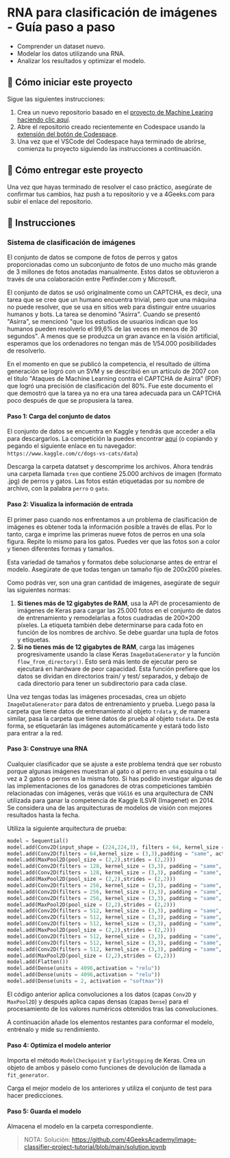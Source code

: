 <!-- hide -->
# RNA para clasificación de imágenes - Guía paso a paso
<!-- endhide -->

- Comprender un dataset nuevo.
- Modelar los datos utilizando una RNA.
- Analizar los resultados y optimizar el modelo.

## 🌱  Cómo iniciar este proyecto

Sigue las siguientes instrucciones:

1. Crea un nuevo repositorio basado en el [proyecto de Machine Learing](https://github.com/4GeeksAcademy/machine-learning-python-template/generate) [haciendo clic aquí](https://github.com/4GeeksAcademy/machine-learning-python-template).
2. Abre el repositorio creado recientemente en Codespace usando la [extensión del botón de Codespace](https://docs.github.com/en/codespaces/developing-in-codespaces/creating-a-codespace-for-a-repository#creating-a-codespace-for-a-repository).
3. Una vez que el VSCode del Codespace haya terminado de abrirse, comienza tu proyecto siguiendo las instrucciones a continuación.

## 🚛 Cómo entregar este proyecto

Una vez que hayas terminado de resolver el caso práctico, asegúrate de confirmar tus cambios, haz push a tu repositorio y ve a 4Geeks.com para subir el enlace del repositorio.

## 📝 Instrucciones

### Sistema de clasificación de imágenes

El conjunto de datos se compone de fotos de perros y gatos proporcionadas como un subconjunto de fotos de uno mucho más grande de 3 millones de fotos anotadas manualmente. Estos datos se obtuvieron a través de una colaboración entre Petfinder.com y Microsoft.

El conjunto de datos se usó originalmente como un CAPTCHA, es decir, una tarea que se cree que un humano encuentra trivial, pero que una máquina no puede resolver, que se usa en sitios web para distinguir entre usuarios humanos y bots. La tarea se denominó "Asirra". Cuando se presentó "Asirra", se mencionó "que los estudios de usuarios indican que los humanos pueden resolverlo el 99,6% de las veces en menos de 30 segundos". A menos que se produzca un gran avance en la visión artificial, esperamos que los ordenadores no tengan más de 1/54.000 posibilidades de resolverlo.

En el momento en que se publicó la competencia, el resultado de última generación se logró con un SVM y se describió en un artículo de 2007 con el título "Ataques de Machine Learning contra el CAPTCHA de Asirra" (PDF) que logró una precisión de clasificación del 80%. Fue este documento el que demostró que la tarea ya no era una tarea adecuada para un CAPTCHA poco después de que se propusiera la tarea.

#### Paso 1: Carga del conjunto de datos

El conjunto de datos se encuentra en Kaggle y tendrás que acceder a ella para descargarlos. La competición la puedes encontrar [aquí](https://www.kaggle.com/c/dogs-vs-cats/data) (o copiando y pegando el siguiente enlace en tu navegador: `https://www.kaggle.com/c/dogs-vs-cats/data`)

Descarga la carpeta datatset y descomprime los archivos. Ahora tendrás una carpeta llamada `tren` que contiene 25.000 archivos de imagen (formato .jpg) de perros y gatos. Las fotos están etiquetadas por su nombre de archivo, con la palabra `perro` o `gato`.

#### Paso 2: Visualiza la información de entrada

El primer paso cuando nos enfrentamos a un problema de clasificación de imágenes es obtener toda la información posible a través de ellas. Por lo tanto, carga e imprime las primeras nueve fotos de perros en una sola figura. Repite lo mismo para los gatos. Puedes ver que las fotos son a color y tienen diferentes formas y tamaños.

Esta variedad de tamaños y formatos debe solucionarse antes de entrar el modelo. Asegúrate de que todas tengan un tamaño fijo de 200x200 píxeles.

Como podrás ver, son una gran cantidad de imágenes, asegúrate de seguir las siguientes normas:

1. **Si tienes más de 12 gigabytes de RAM**, usa la API de procesamiento de imágenes de Keras para cargar las 25.000 fotos en el conjunto de datos de entrenamiento y remodelarlas a fotos cuadradas de 200×200 píxeles. La etiqueta también debe determinarse para cada foto en función de los nombres de archivo. Se debe guardar una tupla de fotos y etiquetas.
2. **Si no tienes más de 12 gigabytes de RAM**, carga las imágenes progresivamente usando la clase Keras `ImageDataGenerator` y la función `flow_from_directory()`. Esto será más lento de ejecutar pero se ejecutará en hardware de peor capacidad. Esta función prefiere que los datos se dividan en directorios train/ y test/ separados, y debajo de cada directorio para tener un subdirectorio para cada clase.

Una vez tengas todas las imágenes procesadas, crea un objeto `ImageDataGenerator` para datos de entrenamiento y prueba. Luego pasa la carpeta que tiene datos de entrenamiento al objeto `trdata` y, de manera similar, pasa la carpeta que tiene datos de prueba al objeto `tsdata`. De esta forma, se etiquetarán las imágenes automáticamente y estará todo listo para entrar a la red.

#### Paso 3: Construye una RNA

Cualquier clasificador que se ajuste a este problema tendrá que ser robusto porque algunas imágenes muestran al gato o al perro en una esquina o tal vez a 2 gatos o perros en la misma foto. Si has podido investigar algunas de las implementaciones de los ganadores de otras competiciones también relacionadas con imágenes, verás que `VGG16` es una arquitectura de CNN utilizada para ganar la competencia de Kaggle ILSVR (Imagenet) en 2014. Se considera una de las arquitecturas de modelos de visión con mejores resultados hasta la fecha.

Utiliza la siguiente arquitectura de prueba:

```py
model = Sequential()
model.add(Conv2D(input_shape = (224,224,3), filters = 64, kernel_size = (3,3), padding = "same", activation = "relu"))
model.add(Conv2D(filters = 64,kernel_size = (3,3),padding = "same", activation = "relu"))
model.add(MaxPool2D(pool_size = (2,2),strides = (2,2)))
model.add(Conv2D(filters = 128, kernel_size = (3,3), padding = "same", activation = "relu"))
model.add(Conv2D(filters = 128, kernel_size = (3,3), padding = "same", activation = "relu"))
model.add(MaxPool2D(pool_size = (2,2),strides = (2,2)))
model.add(Conv2D(filters = 256, kernel_size = (3,3), padding = "same", activation = "relu"))
model.add(Conv2D(filters = 256, kernel_size = (3,3), padding = "same", activation = "relu"))
model.add(Conv2D(filters = 256, kernel_size = (3,3), padding = "same", activation = "relu"))
model.add(MaxPool2D(pool_size = (2,2),strides = (2,2)))
model.add(Conv2D(filters = 512, kernel_size = (3,3), padding = "same", activation = "relu"))
model.add(Conv2D(filters = 512, kernel_size = (3,3), padding = "same", activation = "relu"))
model.add(Conv2D(filters = 512, kernel_size = (3,3), padding = "same", activation = "relu"))
model.add(MaxPool2D(pool_size = (2,2),strides = (2,2)))
model.add(Conv2D(filters = 512, kernel_size = (3,3), padding = "same", activation = "relu"))
model.add(Conv2D(filters = 512, kernel_size = (3,3), padding = "same", activation = "relu"))
model.add(Conv2D(filters = 512, kernel_size = (3,3), padding = "same", activation = "relu"))
model.add(MaxPool2D(pool_size = (2,2),strides = (2,2)))
model.add(Flatten())
model.add(Dense(units = 4096,activation = "relu"))
model.add(Dense(units = 4096,activation = "relu"))
model.add(Dense(units = 2, activation = "softmax"))
```

El código anterior aplica convoluciones a los datos (capas `Conv2D` y `MaxPool2D`) y después aplica capas densas (capas `Dense`) para el procesamiento de los valores numéricos obtenidos tras las convoluciones.

A continuación añade los elementos restantes para conformar el modelo, entrénalo y mide su rendimiento.

#### Paso 4: Optimiza el modelo anterior

Importa el método `ModelCheckpoint` y `EarlyStopping` de Keras. Crea un objeto de ambos y páselo como funciones de devolución de llamada a `fit_generator`.

Carga el mejor modelo de los anteriores y utiliza el conjunto de test para hacer predicciones.

#### Paso 5: Guarda el modelo

Almacena el modelo en la carpeta correspondiente.

> NOTA: Solución: https://github.com/4GeeksAcademy/image-classifier-project-tutorial/blob/main/solution.ipynb
